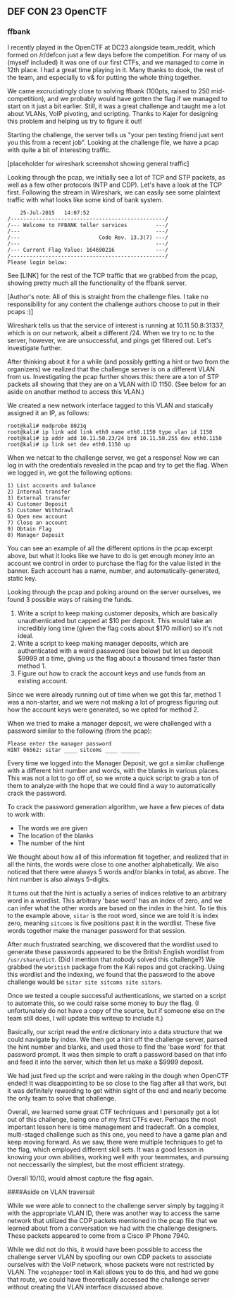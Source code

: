 ## DEF CON 23 OpenCTF
### ffbank

I recently played in the OpenCTF at DC23 alongside team_reddit, which formed on /r/defcon just a few days before the competition. For many of us (myself included) it was one of our first CTFs, and we managed to come in 12th place. I had a great time playing in it. Many thanks to dook, the rest of the team, and especially to v& for putting the whole thing together.

We came excruciatingly close to solving ffbank (100pts, raised to 250 mid-competition), and we probably would have gotten the flag if we managed to start on it just a bit earlier. Still, it was a great challenge and taught me a lot about VLANs, VoIP pivoting, and scripting. Thanks to Kajer for designing this problem and helping us try to figure it out!

Starting the challenge, the server tells us "your pen testing friend just sent you this from a recent job". Looking at the challenge file, we have a pcap with quite a bit of interesting traffic.

[placeholder for wireshark screenshot showing general traffic]

Looking through the pcap, we initially see a lot of TCP and STP packets, as well as a few other protocols (NTP and CDP). Let's have a look at the TCP first. Following the stream in Wireshark, we can easily see some plaintext traffic with what looks like some kind of bank system.

```
    25-Jul-2015   14:07:52
/-------------------------------------------------/
/--- Welcome to FFBANK teller services         ---/
/---                                           ---/
/---                         Code Rev. 13.3(7) ---/
/---                                           ---/
/--- Current Flag Value: 164690216             ---/
/-------------------------------------------------/
Please login below:
```

See [LINK] for the rest of the TCP traffic that we grabbed from the pcap, showing pretty much all the functionality of the ffbank server.

[Author's note: All of this is straight from the challenge files. I take no responsibility for any content the challenge authors choose to put in their pcaps :)]

Wireshark tells us that the service of interest is running at 10.11.50.8:31337, which is on our network, albeit a different /24. When we try to nc to the server, however, we are unsuccessful, and pings get filtered out. Let's investigate further.

After thinking about it for a while (and possibly getting a hint or two from the organizers) we realized that the challenge server is on a different VLAN from us. Investigating the pcap further shows this: there are a ton of STP packets all showing that they are on a VLAN with ID 1150. (See below for an aside on another method to access this VLAN.)

We created a new network interface tagged to this VLAN and statically assigned it an IP, as follows:

```
root@kali# modprobe 8021q
root@kali# ip link add link eth0 name eth0.1150 type vlan id 1150
root@kali# ip addr add 10.11.50.23/24 brd 10.11.50.255 dev eth0.1150
root@kali# ip link set dev eth0.1150 up
```

When we netcat to the challenge server, we get a response! Now we can log in with the credentials revealed in the pcap and try to get the flag. When we logged in, we got the following options:

```
1) List accounts and balance
2) Internal transfer
3) External transfer
4) Customer Deposit
5) Customer Withdrawl
6) Open new account
7) Close an account
9) Obtain Flag
0) Manager Deposit
```

You can see an example of all the different options in the pcap excerpt above, but what it looks like we have to do is get enough money into an account we control in order to purchase the flag for the value listed in the banner. Each account has a name, number, and automatically-generated, static key.

Looking through the pcap and poking around on the server ourselves, we found 3 possible ways of raising the funds.

1. Write a script to keep making customer deposits, which are basically unauthenticated but capped at $10 per deposit. This would take an incredibly long time (given the flag costs about $170 million) so it's not ideal.
2. Write a script to keep making manager deposits, which are authenticated with a weird password (see below) but let us deposit $9999 at a time, giving us the flag about a thousand times faster than method 1.
3. Figure out how to crack the account keys and use funds from an existing account.

Since we were already running out of time when we got this far, method 1 was a non-starter, and we were not making a lot of progress figuring out how the account keys were generated, so we opted for method 2.

When we tried to make a manager deposit, we were challenged with a password similar to the following (from the pcap):

```
Please enter the manager password
HINT 06562: sitar ____ sitcoms ____ ______
```

Every time we logged into the Manager Deposit, we got a similar challenge with a different hint number and words, with the blanks in various places. This was not a lot to go off of, so we wrote a quick script to grab a ton of them to analyze with the hope that we could find a way to automatically crack the password.

To crack the password generation algorithm, we have a few pieces of data to work with:
* The words we are given
* The location of the blanks
* The number of the hint

We thought about how all of this information fit together, and realized that in all the hints, the words were close to one another alphabetically. We also noticed that there were always 5 words and/or blanks in total, as above. The hint number is also always 5-digits.

It turns out that the hint is actually a series of indices relative to an arbitrary word in a wordlist. This arbitrary 'base word' has an index of zero, and we can infer what the other words are based on the index in the hint. To tie this to the example above, `sitar` is the root word, since we are told it is index zero, meaning `sitcoms` is five positions past it in the wordlist. These five words together make the manager password for that session. 

After much frustrated searching, we discovered that the wordlist used to generate these passwords appeared to be the British English wordlist from `/usr/share/dict`. (Did I mention that *nobody* solved this challenge?) We grabbed the `wbritish` package from the Kali repos and got cracking. Using this wordlist and the indexing, we found that the password to the above challenge would be `sitar site sitcoms site sitars`.

Once we tested a couple successful authentications, we started on a script to automate this, so we could raise some money to buy the flag. (I unfortunately do not have a copy of the source, but if someone else on the team still does, I will update this writeup to include it.)

Basically, our script read the entire dictionary into a data structure that we could navigate by index. We then got a hint off the challenge server, parsed the hint number and blanks, and used those to find the 'base word' for that password prompt. It was then simple to craft a password based on that info and feed it into the server, which then let us make a $9999 deposit.

We had just fired up the script and were raking in the dough when OpenCTF ended! It was disappointing to be so close to the flag after all that work, but it was definitely rewarding to get within sight of the end and nearly become the only team to solve that challenge.

Overall, we learned some great CTF techniques and I personally got a lot out of this challenge, being one of my first CTFs ever. Perhaps the most important lesson here is time management and tradecraft. On a complex, multi-staged challenge such as this one, you need to have a game plan and keep moving forward. As we saw, there were multiple techniques to get to the flag, which employed different skill sets. It was a good lesson in knowing your own abilities, working well with your teammates, and pursuing not neccessarily the simplest, but the most efficient strategy.

Overall 10/10, would almost capture the flag again.

####Aside on VLAN traversal:

While we were able to connect to the challenge server simply by tagging it with the appropriate VLAN ID, there was another way to access the same network that utilized the CDP packets mentioned in the pcap file that we learned about from a conversation we had with the challenge designers. These packets appeared to come from a Cisco IP Phone 7940.

While we did not do this, it would have been possible to access the challenge server VLAN by spoofing our own CDP packets to associate ourselves with the VoIP network, whose packets were not restricted by VLAN. The `voiphopper` tool in Kali allows you to do this, and had we gone that route, we could have theoretically accessed the challenge server without creating the VLAN interface discussed above.
